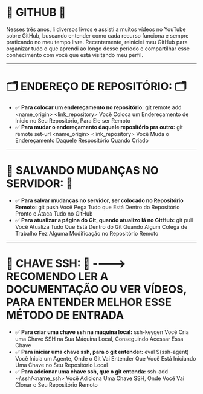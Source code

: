 # 📌 GITHUB 📌
Nesses três anos, li diversos livros e assisti a muitos vídeos no YouTube sobre GitHub, buscando entender como cada recurso funciona e sempre praticando no meu tempo livre. Recentemente, reiniciei meu GitHub para organizar tudo o que aprendi ao longo desse período e compartilhar esse conhecimento com você que está visitando meu perfil.

---

# 🗂️ ENDEREÇO DE REPOSITÓRIO: 🗂️
- ✅ **Para colocar um endereçamento no repositório:** git remote add <name_origin> <link_repository>
Você Coloca um Endereçamento de Inicio no Seu Repositório, Para Ele ser Remoto
- ✅ **Para mudar o endereçamento daquele repositório pra outro:** git remote set-url <name_origin> <link_repository>
Você Muda o Endereçamento Daquele Respositório Quando Criado

---

# 📂 SALVANDO MUDANÇAS NO SERVIDOR: 📂
- ✅ **Para salvar mudanças no servidor, ser colocado no Repositório Remoto:** git push
Você Pega Tudo que Está Dentro do Repositório Pronto e Ataca Tudo no GitHub
- ✅ **Para atualizar a página do Git, quando atualizo lá no GitHub:** git pull
Você Atualiza Tudo Que Está Dentro do Git Quando Algum Colega de Trabalho Fez Alguma Modificação no Repositório Remoto

---

# 🔐 CHAVE SSH: 🔐 ----> RECOMENDO LER A DOCUMENTAÇÃO OU VER VÍDEOS, PARA ENTENDER MELHOR ESSE MÉTODO DE ENTRADA
- ✅ **Para criar uma chave ssh na máquina local:** ssh-keygen
Você Cria uma Chave SSH na Sua Máquina Local, Conseguindo Acessar Essa Chave
- ✅ **Para iniciar uma chave ssh, para o git entender:** eval $(ssh-agent)
Você Inicia um Agente, Onde o Git Vai Entender Que Você Está Iniciando Uma Chave no Seu Repositório Local
- ✅ **Para adcionar uma chave ssh, que o git entenda:** ssh-add ~/.ssh/<name_ssh>
Você Adiciona Uma Chave SSH, Onde Você Vai Clonar o Seu Repositório Remoto